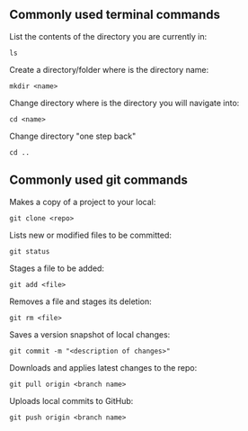 ## Commonly used terminal commands

List the contents of the directory you are currently in:
```
ls
```

Create a directory/folder where <name> is the directory name:
```
mkdir <name>
```

Change directory where <name> is the directory you will navigate into:
```
cd <name>
```

Change directory "one step back"
```
cd ..
```

## Commonly used git commands

Makes a copy of a project to your local:
```
git clone <repo>
```

Lists new or modified files to be committed:
```
git status
```

Stages a file to be added:
```
git add <file>
```

Removes a file and stages its deletion:
```
git rm <file>
```

Saves a version snapshot of local changes:
```
git commit -m "<description of changes>"
```

Downloads and applies latest changes to the repo:
```
git pull origin <branch name>
```

Uploads local commits to GitHub:
```
git push origin <branch name>
```